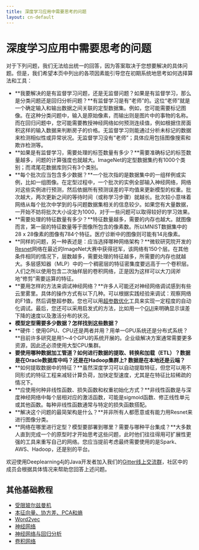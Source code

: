 ```yaml
---
title: 深度学习应用中需要思考的问题
layout: cn-default
---
```


# 深度学习应用中需要思考的问题

对于下列问题，我们无法给出统一的回答，因为答案取决于您想要解决的具体问题。但是，我们希望本页中列出的各项因素能引导您在初期系统地思考如何选择算法和工具： 

* **我要解决的是有监督学习问题，还是无监督问题？如果是有监督学习，那么是分类问题还是回归分析问题？**有监督学习是有“老师”的。这位“老师”就是一个确定输入和输出数据之间关联的定型数据集。例如，您可能需要标记图像。在这种分类问题中，输入是原始像素，而输出则是图片中的事物的名称。而在回归问题中，您可能需要教授神经网络如何预测连续值，例如根据住房面积这样的输入数据来判断房子的价格。无监督学习则能通过分析未标记的数据来检测相似性或异常状况。无监督学习没有“老师”；具体应用包括图像搜索和欺诈检测等。
* **如果是有监督学习，需要处理的标签数量有多少？**需要准确标记的标签数量越多，问题的计算强度也就越大。ImageNet的定型数据集约有1000个类别；而鸢尾花数据库则只有3个类别。 
* **每个批次应当包含多少数据？**一个批次指的是数据集中的一组样例或实例，比如一组图像。在定型过程中，一个批次的实例全部输入神经网络，网络对这些实例进行预测，然后依据所有预测误差的平均值来更新模型的权重。批次越大，两次更新之间的等待时间（或称学习步骤）就越长。批次较小意味着网络从每个批次中学到的与问题数据集相关的信息较少。如果您有大量数据，一开始不妨将批次大小设定为1000，对于一些问题可以取得较好的学习效果。 
* **需要处理的特征数量有多少？**特征数量越多，需要的内存也越大。就图像而言，第一层的特征数量等于图像所包含的像素数。所以MNIST数据集中的28 x 28像素的图像有784个特征。医疗诊断中的图像则可能有14兆像素。 
* **同样的问题，另一种表述是：应当选择哪种网络架构？**微软研究院开发的[Resnet](http://arxiv.org/abs/1512.03385)网络在最近的ImageNet大赛中获得冠军，该网络有150个层。在其他条件相同的情况下，层数越多，需要处理的特征越多，所需要的内存也就越大。多层感知器（MLP）中的一个稠密层的特征密集度要远高于一个卷积层。人们之所以使用包含二次抽样层的卷积网络，正是因为这样可以大刀阔斧地“修剪”需要运算的特征。 
* **要用怎样的方法来调试神经网络？**许多人可能还对神经网络调试感到有些云里雾里。具体的操作方式有以下几种。可以根据实践经验来调试：观察网络的F1值，然后调整超参数。您也可以用[超参数优化](https://github.com/deeplearning4j/Arbiter)工具来实现一定程度的自动化调试。最后，您还可以采用启发式的方法，比如用一个[GUI](./visualization.html)来明确显示误差下降的速度以及激活分布的状况。 
* **模型定型需要多少数据？怎样找到这些数据？** 
* **硬件：使用GPU、CPU还是两者并用？用单一GPU系统还是分布式系统？**目前许多研究是用1～4个GPU的系统开展的。企业级解决方案通常需要更多资源，因此还必须使用大型CPU集群。 
* **要使用哪种数据加工管道？如何进行数据的提取、转换和加载（ETL）？数据是在Oracle数据库中吗？还是在Hadoop集群上? 数据是在本地还是云端？** 
* **如何提取数据中的特征？**虽然深度学习可以自动提取特征，但您可以用不同形式的特征工程来减轻计算负荷，加快定型速度，尤其是在特征比较稀疏的情况下。 
* **应使用何种非线性函数、损失函数和权重初始化方式？**非线性函数是与深度神经网络中每个层相对应的激活函数，可能是sigmoid函数、修正线性单元或其他函数。每种非线性函数通常与特定的损失函数搭配。 
* **解决这个问题的最简架构是什么？**并非所有人都愿意或有能力用Resnet来进行图像分类。 
* **网络在哪里进行定型？模型要部署到哪里？需要与哪种平台集成？**大多数人直到完成一个的原型时才开始思考这些问题，此时他们往往得用可扩展性更强的工具来重写自己的网络。您应当提前考虑最终需要使用的是Spark、AWS、Hadoop，还是别的平台。 

欢迎使用Deeplearning4j的Java开发者加入我们的[Gitter线上交流群](https://gitter.im/deeplearning4j/deeplearning4j)，社区中的成员会根据具体情况来帮助您回答上述问题。 

## <a name="beginner">其他基础教程</a>
* [受限玻尔兹曼机](./restrictedboltzmannmachine.html)
* [本征向量、协方差、PCA和熵](./eigenvector.html)
* [Word2vec](./word2vec.html)
* [神经网络](./neuralnet-overview.html)
* [神经网络与回归分析](./linear-regression.html)
* [卷积网络](./convolutionalnets.html)
